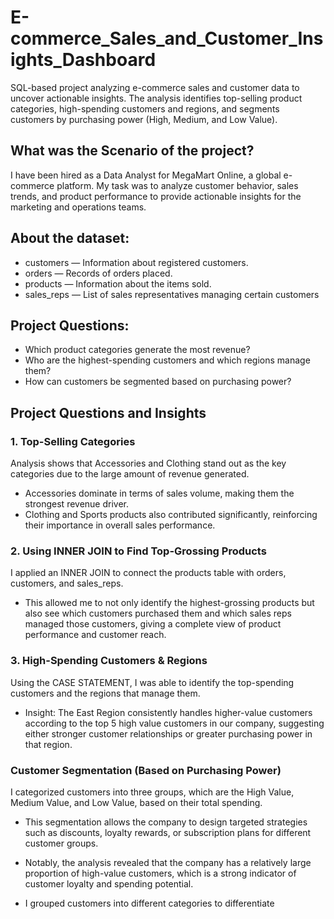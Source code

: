 # E-commerce_Sales_and_Customer_Insights_Dashboard
SQL-based project analyzing e-commerce sales and customer data to uncover actionable insights. The analysis identifies top-selling product categories, high-spending customers and regions, and segments customers by purchasing power (High, Medium, and Low Value).

## What was the Scenario of the project?
I have been hired as a Data Analyst for MegaMart Online, a global e-commerce platform. My task was to analyze customer behavior, sales trends, and product performance to provide actionable insights for the marketing and operations teams. 

## About the  dataset:
* customers — Information about registered customers. 
* orders — Records of orders placed. 
* products — Information about the items sold. 
* sales_reps — List of sales representatives managing certain customers

## Project Questions:
* Which product categories generate the most revenue?
* Who are the highest-spending customers and which regions manage them?
* How can customers be segmented based on purchasing power?

## Project Questions and Insights

### 1. Top-Selling Categories

Analysis shows that Accessories and Clothing stand out as the key categories due to the large amount of revenue generated.
* Accessories dominate in terms of sales volume, making them the strongest revenue driver.
* Clothing and Sports products also contributed significantly, reinforcing their importance in overall sales performance.
  
### 2. Using INNER JOIN to Find Top-Grossing Products

I applied an INNER JOIN to connect the products table with orders, customers, and sales_reps. 
* This allowed me to not only identify the highest-grossing products but also see which customers purchased them and which sales reps managed those customers, giving a complete view of product performance and customer reach.
  
### 3. High-Spending Customers & Regions

Using the CASE STATEMENT, I was able to identify the top-spending customers and the regions that manage them.
* Insight: The East Region consistently handles higher-value customers according to the top 5 high value customers in our company, suggesting either stronger customer relationships or greater purchasing power in that region.

### Customer Segmentation (Based on Purchasing Power)
  
I categorized customers into three groups, which are the High Value, Medium Value, and Low Value,  based on their total spending.
* This segmentation allows the company to design targeted strategies such as discounts, loyalty rewards, or subscription plans for different customer groups.
* Notably, the analysis revealed that the company has a relatively large proportion of high-value customers, which is a strong indicator of customer loyalty and spending potential.


 
* I grouped customers into different categories to differentiate
